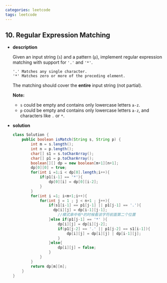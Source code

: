 ```yaml
---
categories: leetcode
tags: leetcode
---
```




## 10. Regular Expression Matching

* **description**

  Given an input string (`s`) and a pattern (`p`), implement regular expression matching with support for `'.'` and `'*'`.

  ```
  '.' Matches any single character.
  '*' Matches zero or more of the preceding element.
  ```

  The matching should cover the **entire** input string (not partial).

  **Note:**

  - `s` could be empty and contains only lowercase letters `a-z`.
  - `p` could be empty and contains only lowercase letters `a-z`, and characters like `.` or `*`.

* **solution**

  ```java
  class Solution {
      public boolean isMatch(String s, String p) {
          int m = s.length();
          int n = p.length();
          char[] s1 = s.toCharArray();
          char[] p1 = p.toCharArray();
          boolean[][] dp = new boolean[m+1][n+1];
          dp[0][0] = true;
          for(int i =1;i < dp[0].length;i++){
              if(p1[i-1] == '*'){
                  dp[0][i] = dp[0][i-2];
              }
          }
          for(int i =1; i<m+1;i++){
              for(int j = 1 ; j < n+1 ; j++){
                  if(s1[i-1] == p1[j-1] || p1[j-1] == '.'){
                    dp[i][j] = dp[i-1][j-1];
                      //模式串中有*的时候看该字符前面第二个位置
                  }else if(p1[j-1] == '*' ){
                      dp[i][j] = dp[i][j-2];
                      if(p1[j-2] == '.' || p1[j-2] == s1[i-1]){
                          dp[i][j] = dp[i][j] | dp[i-1][j];
                      }
                  }else{
                      dp[i][j] = false;
                  }
              }
          }
          return dp[m][n];
      }
  }
  ```

  
